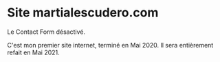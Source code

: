 # Site martialescudero.com

Le Contact Form désactivé.

C'est mon premier site internet, terminé en Mai 2020. Il sera entièrement refait en Mai 2021.

